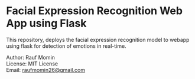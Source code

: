 # Facial Expression Recognition Web App using Flask

This repository, deploys the facial expression recognition model to webapp using flask for detection of emotions in real-time.

Author: Rauf Momin <br>
License: MIT License <br>
Email: raufmomin26@gmail.com <br>
